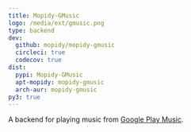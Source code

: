 ```yaml
---
title: Mopidy-GMusic
logo: /media/ext/gmusic.png
type: backend
dev:
  github: mopidy/mopidy-gmusic
  circleci: true
  codecov: true
dist:
  pypi: Mopidy-GMusic
  apt-mopidy: mopidy-gmusic
  arch-aur: mopidy-gmusic
py3: true
---
```


A backend for playing music from
[Google Play Music](https://play.google.com/music/).
